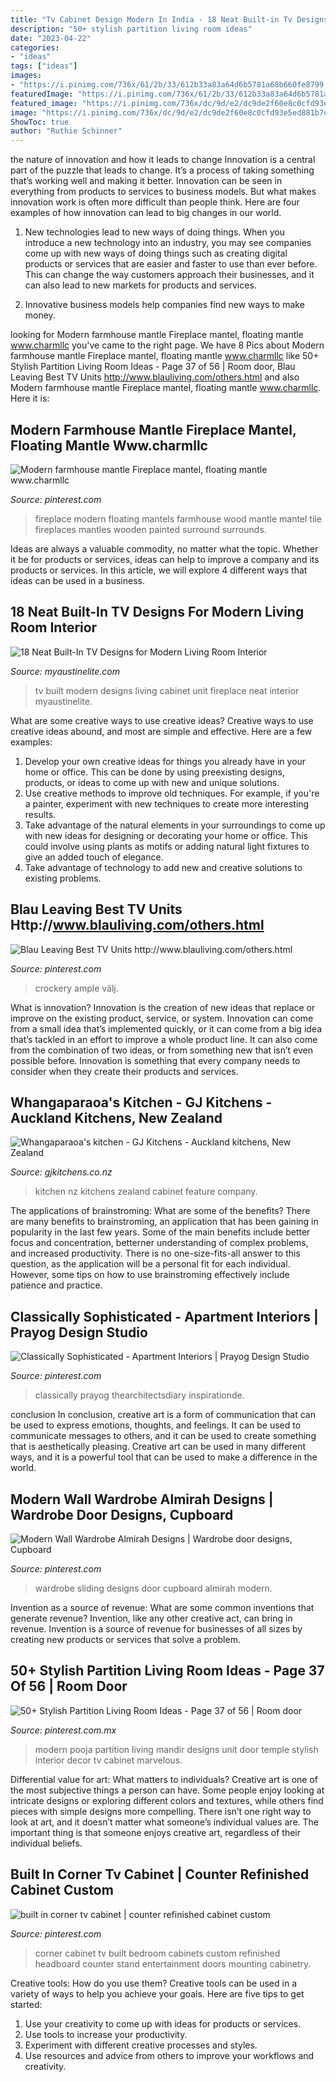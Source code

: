 ```yaml
---
title: "Tv Cabinet Design Modern In India - 18 Neat Built-in Tv Designs For Modern Living Room Interior"
description: "50+ stylish partition living room ideas"
date: "2023-04-22"
categories:
- "ideas"
tags: ["ideas"]
images:
- "https://i.pinimg.com/736x/61/2b/33/612b33a83a64d6b5781a68b660fe8799.jpg"
featuredImage: "https://i.pinimg.com/736x/61/2b/33/612b33a83a64d6b5781a68b660fe8799.jpg"
featured_image: "https://i.pinimg.com/736x/dc/9d/e2/dc9de2f60e8c0cfd93e5ed881b7d7973.jpg"
image: "https://i.pinimg.com/736x/dc/9d/e2/dc9de2f60e8c0cfd93e5ed881b7d7973.jpg"
ShowToc: true
author: "Ruthie Schinner"
---
```



the nature of innovation and how it leads to change
Innovation is a central part of the puzzle that leads to change. It’s a process of taking something that’s working well and making it better. Innovation can be seen in everything from products to services to business models. But what makes innovation work is often more difficult than people think. Here are four examples of how innovation can lead to big changes in our world.
1) New technologies lead to new ways of doing things. When you introduce a new technology into an industry, you may see companies come up with new ways of doing things such as creating digital products or services that are easier and faster to use than ever before. This can change the way customers approach their businesses, and it can also lead to new markets for products and services.

2) Innovative business models help companies find new ways to make money.

	

		
looking for Modern farmhouse mantle Fireplace mantel, floating mantle www.charmllc you've came to the right page. We have 8 Pics about Modern farmhouse mantle Fireplace mantel, floating mantle www.charmllc like 50+ Stylish Partition Living Room Ideas - Page 37 of 56 | Room door, Blau Leaving Best TV Units http://www.blauliving.com/others.html and also Modern farmhouse mantle Fireplace mantel, floating mantle www.charmllc. Here it is:
		
    
## Modern Farmhouse Mantle Fireplace Mantel, Floating Mantle Www.charmllc

<img loading=lazy src="https://i.pinimg.com/736x/c8/4f/93/c84f93755d609f5e2fbfb490c03ce8fa.jpg" onerror="this.onerror=null;this.src='https://tse2.mm.bing.net/th?id=OIP.Bbgu9RCBmrqyiHVILwEjhwHaJ3&amp;pid=15.1';" alt="Modern farmhouse mantle Fireplace mantel, floating mantle www.charmllc">

_Source: pinterest.com_

>fireplace modern floating mantels farmhouse wood mantle mantel tile fireplaces mantles wooden painted surround surrounds. 

	

Ideas are always a valuable commodity, no matter what the topic. Whether it be for products or services, ideas can help to improve a company and its products or services. In this article, we will explore 4 different ways that ideas can be used in a business.

    
## 18 Neat Built-In TV Designs For Modern Living Room Interior

<img loading=lazy src="https://www.myaustinelite.com/wp-content/uploads/2015/02/modern-built-in-TV.jpg" onerror="this.onerror=null;this.src='https://tse3.mm.bing.net/th?id=OIP.4KOSFkaviul837z8aBfWtAHaE7&amp;pid=15.1';" alt="18 Neat Built-In TV Designs for Modern Living Room Interior">

_Source: myaustinelite.com_

>tv built modern designs living cabinet unit fireplace neat interior myaustinelite. 

	

What are some creative ways to use creative ideas?
Creative ways to use creative ideas abound, and most are simple and effective. Here are a few examples: 
1. Develop your own creative ideas for things you already have in your home or office. This can be done by using preexisting designs, products, or ideas to come up with new and unique solutions. 
2. Use creative methods to improve old techniques. For example, if you're a painter, experiment with new techniques to create more interesting results. 
3. Take advantage of the natural elements in your surroundings to come up with new ideas for designing or decorating your home or office. This could involve using plants as motifs or adding natural light fixtures to give an added touch of elegance. 
4. Take advantage of technology to add new and creative solutions to existing problems.

    
## Blau Leaving Best TV Units Http://www.blauliving.com/others.html

<img loading=lazy src="https://i.pinimg.com/736x/68/bb/3f/68bb3f4a042c70ba640e533b4c63d160.jpg" onerror="this.onerror=null;this.src='https://tse1.mm.bing.net/th?id=OIP.dPRr9yRpy0Qr6h6RyrykKAHaEo&amp;pid=15.1';" alt="Blau Leaving Best TV Units http://www.blauliving.com/others.html">

_Source: pinterest.com_

>crockery ample välj. 

	

What is innovation?
Innovation is the creation of new ideas that replace or improve on the existing product, service, or system. Innovation can come from a small idea that’s implemented quickly, or it can come from a big idea that’s tackled in an effort to improve a whole product line. It can also come from the combination of two ideas, or from something new that isn’t even possible before. Innovation is something that every company needs to consider when they create their products and services.

    
## Whangaparaoa&#039;s Kitchen - GJ Kitchens - Auckland Kitchens, New Zealand

<img loading=lazy src="http://www.gjkitchens.co.nz/img/upload/GJ-Kitchens-whangaparaoas-kitchen-2146524493-20200615024523831.jpg" onerror="this.onerror=null;this.src='https://tse4.mm.bing.net/th?id=OIP.kfAoKkFOdySc0EpJcIRi4gHaFj&amp;pid=15.1';" alt="Whangaparaoa&#039;s kitchen - GJ Kitchens - Auckland kitchens, New Zealand">

_Source: gjkitchens.co.nz_

>kitchen nz kitchens zealand cabinet feature company. 

	

The applications of brainstroming: What are some of the benefits?
There are many benefits to brainstroming, an application that has been gaining in popularity in the last few years. Some of the main benefits include better focus and concentration, betterner understanding of complex problems, and increased productivity. There is no one-size-fits-all answer to this question, as the application will be a personal fit for each individual. However, some tips on how to use brainstroming effectively include patience and practice.

    
## Classically Sophisticated - Apartment Interiors | Prayog Design Studio

<img loading=lazy src="https://i.pinimg.com/736x/61/2b/33/612b33a83a64d6b5781a68b660fe8799.jpg" onerror="this.onerror=null;this.src='https://tse4.mm.bing.net/th?id=OIP.2DWYPwnQlvptIkdz6y-NcgHaLH&amp;pid=15.1';" alt="Classically Sophisticated - Apartment Interiors | Prayog Design Studio">

_Source: pinterest.com_

>classically prayog thearchitectsdiary inspirationde. 

	

conclusion
In conclusion, creative art is a form of communication that can be used to express emotions, thoughts, and feelings. It can be used to communicate messages to others, and it can be used to create something that is aesthetically pleasing. Creative art can be used in many different ways, and it is a powerful tool that can be used to make a difference in the world.

    
## Modern Wall Wardrobe Almirah Designs | Wardrobe Door Designs, Cupboard

<img loading=lazy src="https://i.pinimg.com/736x/dc/9d/e2/dc9de2f60e8c0cfd93e5ed881b7d7973.jpg" onerror="this.onerror=null;this.src='https://tse1.mm.bing.net/th?id=OIP.rw65e2DlylsHmbK0gLpmCgHaED&amp;pid=15.1';" alt="Modern Wall Wardrobe Almirah Designs | Wardrobe door designs, Cupboard">

_Source: pinterest.com_

>wardrobe sliding designs door cupboard almirah modern. 

	

Invention as a source of revenue: What are some common inventions that generate revenue?
Invention, like any other creative act, can bring in revenue. Invention is a source of revenue for businesses of all sizes by creating new products or services that solve a problem.

    
## 50+ Stylish Partition Living Room Ideas - Page 37 Of 56 | Room Door

<img loading=lazy src="https://i.pinimg.com/736x/70/ed/70/70ed709181b1af3c3884c7934d5475b1.jpg" onerror="this.onerror=null;this.src='https://tse1.mm.bing.net/th?id=OIP.UjfOtk0K3EwdjHaL4nP85gHaLs&amp;pid=15.1';" alt="50+ Stylish Partition Living Room Ideas - Page 37 of 56 | Room door">

_Source: pinterest.com.mx_

>modern pooja partition living mandir designs unit door temple stylish interior decor tv cabinet marvelous. 

	

Differential value for art: What matters to individuals?
Creative art is one of the most subjective things a person can have. Some people enjoy looking at intricate designs or exploring different colors and textures, while others find pieces with simple designs more compelling. There isn’t one right way to look at art, and it doesn’t matter what someone’s individual values are. The important thing is that someone enjoys creative art, regardless of their individual beliefs.

    
## Built In Corner Tv Cabinet | Counter Refinished Cabinet Custom

<img loading=lazy src="https://s-media-cache-ak0.pinimg.com/736x/a8/cf/3b/a8cf3b86cf67db8ac27ec1de65858c34.jpg" onerror="this.onerror=null;this.src='https://tse3.mm.bing.net/th?id=OIP.nDR7Mti3qun4SdQvcpvAWQHaJ3&amp;pid=15.1';" alt="built in corner tv cabinet | counter refinished cabinet custom">

_Source: pinterest.com_

>corner cabinet tv built bedroom cabinets custom refinished headboard counter stand entertainment doors mounting cabinetry. 

	

Creative tools: How do you use them?
Creative tools can be used in a variety of ways to help you achieve your goals. Here are five tips to get started: 
1. Use your creativity to come up with ideas for products or services.
2. Use tools to increase your productivity.
3. Experiment with different creative processes and styles.
4. Use resources and advice from others to improve your workflows and creativity.

